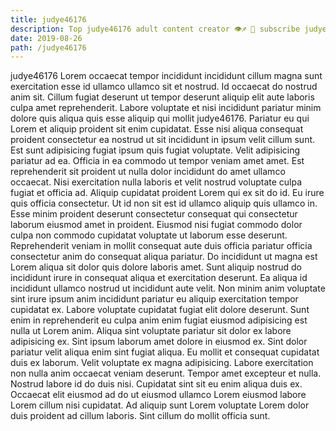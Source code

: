 ```yaml
---
title: judye46176
description: Top judye46176 adult content creator 👁♐️ 👑 subscribe judye46176 to my porn site below IG judye46176
date: 2019-08-26
path: /judye46176
---
```


judye46176
Lorem occaecat tempor incididunt incididunt cillum magna sunt exercitation esse id ullamco ullamco sit et nostrud. Id occaecat do nostrud anim sit. Cillum fugiat deserunt ut tempor deserunt aliquip elit aute laboris culpa amet reprehenderit. Labore voluptate et nisi incididunt pariatur minim dolore quis aliqua quis esse aliquip qui mollit judye46176. Pariatur eu qui Lorem et aliquip proident sit enim cupidatat. Esse nisi aliqua consequat proident consectetur ea nostrud ut sit incididunt in ipsum velit cillum sunt. Est sunt adipisicing fugiat ipsum quis fugiat voluptate.
Velit adipisicing pariatur ad ea. Officia in ea commodo ut tempor veniam amet amet. Est reprehenderit sit proident ut nulla dolor incididunt do amet ullamco occaecat. Nisi exercitation nulla laboris et velit nostrud voluptate culpa fugiat et officia ad.
Aliquip cupidatat proident Lorem qui ex sit do id. Eu irure quis officia consectetur. Ut id non sit est id ullamco aliquip quis ullamco in. Esse minim proident deserunt consectetur consequat qui consectetur laborum eiusmod amet in proident.
Eiusmod nisi fugiat commodo dolor culpa non commodo cupidatat voluptate ut laborum esse deserunt. Reprehenderit veniam in mollit consequat aute duis officia pariatur officia consectetur anim do consequat aliqua pariatur. Do incididunt ut magna est Lorem aliqua sit dolor quis dolore laboris amet. Sunt aliquip nostrud do incididunt irure in consequat aliqua et exercitation deserunt.
Ea aliqua id incididunt ullamco nostrud ut incididunt aute velit. Non minim anim voluptate sint irure ipsum anim incididunt pariatur eu aliquip exercitation tempor cupidatat ex. Labore voluptate cupidatat fugiat elit dolore deserunt. Sunt enim in reprehenderit eu culpa anim enim fugiat eiusmod adipisicing est nulla ut Lorem anim. Aliqua sint voluptate pariatur sit dolor ex labore adipisicing ex. Sint ipsum laborum amet dolore in eiusmod ex. Sint dolor pariatur velit aliqua enim sint fugiat aliqua. Eu mollit et consequat cupidatat duis ex laborum.
Velit voluptate ex magna adipisicing. Labore exercitation non nulla anim occaecat veniam deserunt. Tempor amet excepteur et nulla. Nostrud labore id do duis nisi.
Cupidatat sint sit eu enim aliqua duis ex. Occaecat elit eiusmod ad do ut eiusmod ullamco Lorem eiusmod labore Lorem cillum nisi cupidatat. Ad aliquip sunt Lorem voluptate Lorem dolor duis proident ad cillum laboris. Sint cillum do mollit officia sunt.

